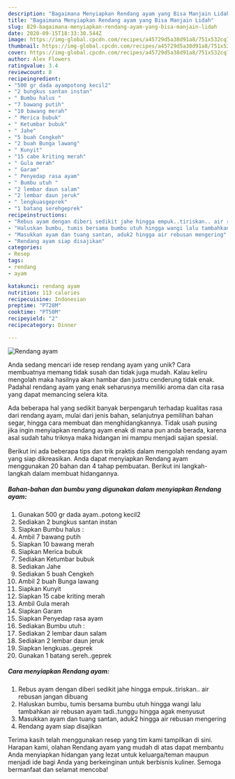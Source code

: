 ```yaml
---
description: "Bagaimana Menyiapkan Rendang ayam yang Bisa Manjain Lidah"
title: "Bagaimana Menyiapkan Rendang ayam yang Bisa Manjain Lidah"
slug: 829-bagaimana-menyiapkan-rendang-ayam-yang-bisa-manjain-lidah
date: 2020-09-15T18:33:30.544Z
image: https://img-global.cpcdn.com/recipes/a45729d5a38d91a8/751x532cq70/rendang-ayam-foto-resep-utama.jpg
thumbnail: https://img-global.cpcdn.com/recipes/a45729d5a38d91a8/751x532cq70/rendang-ayam-foto-resep-utama.jpg
cover: https://img-global.cpcdn.com/recipes/a45729d5a38d91a8/751x532cq70/rendang-ayam-foto-resep-utama.jpg
author: Alex Flowers
ratingvalue: 3.4
reviewcount: 8
recipeingredient:
- "500 gr dada ayampotong kecil2"
- "2 bungkus santan instan"
- " Bumbu halus "
- "7 bawang putih"
- "10 bawang merah"
- " Merica bubuk"
- " Ketumbar bubuk"
- " Jahe"
- "5 buah Cengkeh"
- "2 buah Bunga lawang"
- " Kunyit"
- "15 cabe kriting merah"
- " Gula merah"
- " Garam"
- " Penyedap rasa ayam"
- " Bumbu utuh "
- "2 lembar daun salam"
- "2 lembar daun jeruk"
- " lengkuasgeprek"
- "1 batang serehgeprek"
recipeinstructions:
- "Rebus ayam dengan diberi sedikit jahe hingga empuk..tiriskan.. air rebusan jangan dibuang"
- "Haluskan bumbu, tumis bersama bumbu utuh hingga wangi lalu tambahkan air rebusan ayam tadi..tunggu hingga agak menyusut"
- "Masukkan ayam dan tuang santan, aduk2 hingga air rebusan mengering"
- "Rendang ayam siap disajikan"
categories:
- Resep
tags:
- rendang
- ayam

katakunci: rendang ayam 
nutrition: 113 calories
recipecuisine: Indonesian
preptime: "PT28M"
cooktime: "PT50M"
recipeyield: "2"
recipecategory: Dinner

---
```



![Rendang ayam](https://img-global.cpcdn.com/recipes/a45729d5a38d91a8/751x532cq70/rendang-ayam-foto-resep-utama.jpg)

Anda sedang mencari ide resep rendang ayam yang unik? Cara membuatnya memang tidak susah dan tidak juga mudah. Kalau keliru mengolah maka hasilnya akan hambar dan justru cenderung tidak enak. Padahal rendang ayam yang enak seharusnya memiliki aroma dan cita rasa yang dapat memancing selera kita.

Ada beberapa hal yang sedikit banyak berpengaruh terhadap kualitas rasa dari rendang ayam, mulai dari jenis bahan, selanjutnya pemilihan bahan segar, hingga cara membuat dan menghidangkannya. Tidak usah pusing jika ingin menyiapkan rendang ayam enak di mana pun anda berada, karena asal sudah tahu triknya maka hidangan ini mampu menjadi sajian spesial.




Berikut ini ada beberapa tips dan trik praktis dalam mengolah rendang ayam yang siap dikreasikan. Anda dapat menyiapkan Rendang ayam menggunakan 20 bahan dan 4 tahap pembuatan. Berikut ini langkah-langkah dalam membuat hidangannya.

<!--inarticleads1-->

##### Bahan-bahan dan bumbu yang digunakan dalam menyiapkan Rendang ayam:

1. Gunakan 500 gr dada ayam..potong kecil2
1. Sediakan 2 bungkus santan instan
1. Siapkan  Bumbu halus :
1. Ambil 7 bawang putih
1. Siapkan 10 bawang merah
1. Siapkan  Merica bubuk
1. Sediakan  Ketumbar bubuk
1. Sediakan  Jahe
1. Sediakan 5 buah Cengkeh
1. Ambil 2 buah Bunga lawang
1. Siapkan  Kunyit
1. Siapkan 15 cabe kriting merah
1. Ambil  Gula merah
1. Siapkan  Garam
1. Siapkan  Penyedap rasa ayam
1. Sediakan  Bumbu utuh :
1. Sediakan 2 lembar daun salam
1. Sediakan 2 lembar daun jeruk
1. Siapkan  lengkuas..geprek
1. Gunakan 1 batang sereh..geprek




<!--inarticleads2-->

##### Cara menyiapkan Rendang ayam:

1. Rebus ayam dengan diberi sedikit jahe hingga empuk..tiriskan.. air rebusan jangan dibuang
1. Haluskan bumbu, tumis bersama bumbu utuh hingga wangi lalu tambahkan air rebusan ayam tadi..tunggu hingga agak menyusut
1. Masukkan ayam dan tuang santan, aduk2 hingga air rebusan mengering
1. Rendang ayam siap disajikan




Terima kasih telah menggunakan resep yang tim kami tampilkan di sini. Harapan kami, olahan Rendang ayam yang mudah di atas dapat membantu Anda menyiapkan hidangan yang lezat untuk keluarga/teman maupun menjadi ide bagi Anda yang berkeinginan untuk berbisnis kuliner. Semoga bermanfaat dan selamat mencoba!
